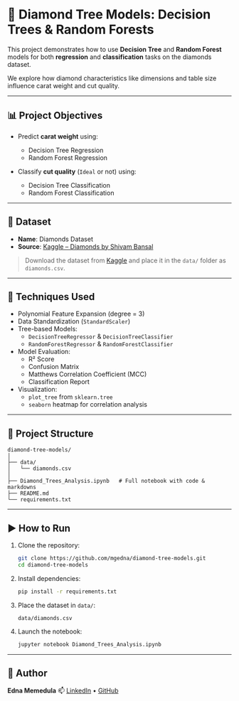 # 🌲 Diamond Tree Models: Decision Trees & Random Forests

This project demonstrates how to use **Decision Tree** and **Random Forest** models for both **regression** and **classification** tasks on the diamonds dataset.

We explore how diamond characteristics like dimensions and table size influence carat weight and cut quality.

---

## 📊 Project Objectives

- Predict **carat weight** using:
  - Decision Tree Regression
  - Random Forest Regression

- Classify **cut quality** (`Ideal` or not) using:
  - Decision Tree Classification
  - Random Forest Classification

---

## 📁 Dataset

- **Name**: Diamonds Dataset  
- **Source**: [Kaggle – Diamonds by Shivam Bansal](https://www.kaggle.com/datasets/shivam2503/diamonds)

> Download the dataset from [Kaggle](https://www.kaggle.com/datasets/shivam2503/diamonds) and place it in the `data/` folder as `diamonds.csv`.

---

## 🧪 Techniques Used

- Polynomial Feature Expansion (degree = 3)
- Data Standardization (`StandardScaler`)
- Tree-based Models:
  - `DecisionTreeRegressor` & `DecisionTreeClassifier`
  - `RandomForestRegressor` & `RandomForestClassifier`
- Model Evaluation:
  - R² Score
  - Confusion Matrix
  - Matthews Correlation Coefficient (MCC)
  - Classification Report
- Visualization:
  - `plot_tree` from `sklearn.tree`
  - `seaborn` heatmap for correlation analysis

---

## 🧱 Project Structure

```
diamond-tree-models/
│
├── data/
│   └── diamonds.csv
│
├── Diamond_Trees_Analysis.ipynb   # Full notebook with code & markdowns
├── README.md
└── requirements.txt
```

---

## ▶️ How to Run

1. Clone the repository:
   ```bash
   git clone https://github.com/mgedna/diamond-tree-models.git
   cd diamond-tree-models
   ```

2. Install dependencies:
   ```bash
   pip install -r requirements.txt
   ```

3. Place the dataset in `data/`:
   ```
   data/diamonds.csv
   ```

4. Launch the notebook:
   ```bash
   jupyter notebook Diamond_Trees_Analysis.ipynb
   ```

---

## 👤 Author

**Edna Memedula**
📫 [LinkedIn](https://www.linkedin.com/in/edna-memedula-24b519245) • [GitHub](https://github.com/mgedna) 
